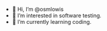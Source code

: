 - 👋 Hi, I’m @osmlowis
- 👀 I’m interested in software testing.
- 🌱 I’m currently learning coding.

<!---
osmlowis/osmlowis is a ✨ special ✨ repository because its `README.md` (this file) appears on your GitHub profile.
You can click the Preview link to take a look at your changes.
--->
